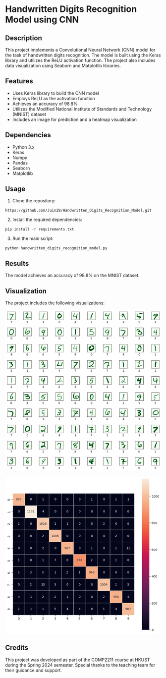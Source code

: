 # Handwritten Digits Recognition Model using CNN

## Description
This project implements a Convolutional Neural Network (CNN) model for the task of handwritten digits recognition. The model is built using the Keras library and utilizes the ReLU activation function. The project also includes data visualization using Seaborn and Matplotlib libraries.

## Features
- Uses Keras library to build the CNN model
- Employs ReLU as the activation function
- Achieves an accuracy of 98.8%
- Utilizes the Modified National Institute of Standards and Technology (MNIST) dataset
- Includes an image for prediction and a heatmap visualization

## Dependencies
- Python 3.x
- Keras
- Numpy
- Pandas
- Seaborn
- Matplotlib

## Usage
1. Clone the repository:
```
https://github.com/Juin28/Handwritten_Digits_Recognition_Model.git
```

2. Install the required dependencies:
```
pip install -r requirements.txt
```

3. Run the main script:
```
python handwritten_digits_recognition_model.py
```

## Results
The model achieves an accuracy of 98.8% on the MNIST dataset.

## Visualization
The project includes the following visualizations:


![Predictions Result](https://github.com/Juin28/Handwritten_Digits_Recognition_Model/blob/main/handwritten_digits.png?raw=true)

![Heatmap](https://github.com/Juin28/Handwritten_Digits_Recognition_Model/blob/main/heatmap.png?raw=true)

## Credits
This project was developed as part of the COMP2211 course at HKUST during the Spring 2024 semester. Special thanks to the teaching team for their guidance and support.
